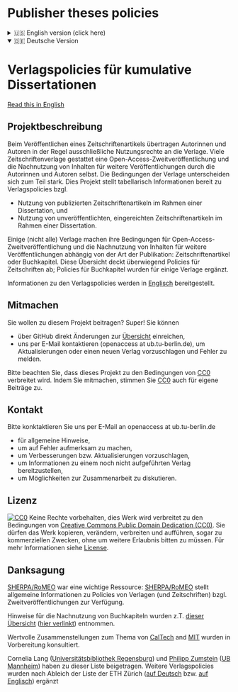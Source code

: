 # Publisher theses policies

<details>
<summary>🇺🇸 English version (click here)</summary>

<a name="English"></a> 

[Diesen Text in Deutsch lesen](#German).

## Project description
When publishing a journal article, authors usually transfer exclusive rights to the publisher. Most publishers have policies on self-archving and authors' own re-use of the content. Publisher terms differ though.
This project summarises publisher policies on
* re-use of published journal articles in a thesis, and
* inclusion of yet unpublished, submitted journal articles in a thesis.

Some (not all) publishers have different policies for self-archiving and re-use depending on the publication type: journal article or book chapter. While this list focuses on policies that cover journal articles some policies for book chapters are also included.
 
Information on publisher policies is provided in [English](/policies.md).

## Contribute
Want to contribute to this project? Great! Do so by 
* committing to the [list](/policies.md) in the repository,
* contacting us via e-mail (openaccess at ub.tu-berlin.de) to suggest updates, report errors, or add a new publisher

Please note that this work is licensed under [CC0](http://creativecommons.org/publicdomain/zero/1.0/). By contributing you agree to do so under these terms.

## Contact
Please e-mail openaccess at ub.tu-berlin.de
* for general comments
* to report errors
* to suggest updates
* to provide information on a missing publisher
* to discuss how to collaborate in this matter

## License
[![CC0](https://licensebuttons.net/p/zero/1.0/80x15.png)](http://creativecommons.org/publicdomain/zero/1.0/)
No rights reserved, this work is distributed under [Creative Commons Public Domain Dedication (CC0)](http://creativecommons.org/publicdomain/zero/1.0/). You can copy, modify, distribute and perform the work, even for commercial purposes, all without asking permission. 
See [License](/LICENSE) for more information. 

## Acknowledgement
[SHERPA/RoMEO](https://v2.sherpa.ac.uk/romeo/) was of great help: [SHERPA/RoMEO](https://v2.sherpa.ac.uk/romeo/) provides general information on publisher (and journal) policies regarding self-archiving.

Details on re-use of book chapters were partly assembled from [this list](https://docs.google.com/spreadsheets/d/1i44kKzsFS412ugDTt0maanAUqy8LV5Rjj820dVkK9vs/edit#gid=1003624866) ([linked from here](http://ukcorr.org/2015/05/01/list-of-publishers-likely-to-permit-self-archiving-of-book-chapters-in-institutional-repositories/)).

Previous work by [CalTech](http://libguides.caltech.edu/publisherpolicies) and [MIT](https://libraries.mit.edu/scholarly/publishing/theses-copyright/theses-and-article-publishing/) was consulted and highly appreciated.

Cornelia Lang ([University Library of Regensburg](http://www.uni-regensburg.de/library)) and [Philipp Zumstein](https://github.com/zuphilip) ([UB Mannheim](https://www.bib.uni-mannheim.de/)) contributed to this list. Further policies were added after cross-checking the list provided by ETH Zurich ([in German](https://documentation.library.ethz.ch/display/RC/Kumulative+Dissertationen) or [in English](https://documentation.library.ethz.ch/display/RC/Cumulative+doctoral+theses)).
</details>

<details open>
<summary>🇩🇪 Deutsche Version</summary>

<a name="German"></a>
# Verlagspolicies für kumulative Dissertationen

[Read this in English](#English)

## Projektbeschreibung
Beim Veröffentlichen eines Zeitschriftenartikels übertragen Autorinnen und Autoren in der Regel ausschließliche Nutzungsrechte an die Verlage.
Viele Zeitschriftenverlage gestattet eine Open-Access-Zweitveröffentlichung und die Nachnutzung von Inhalten für weitere Veröffentlichungen durch die Autorinnen und Autoren selbst. Die Bedingungen der Verlage unterscheiden sich zum Teil stark.
Dies Projekt stellt tabellarisch Informationen bereit zu Verlagspolicies bzgl.
* Nutzung von publizierten Zeitschriftenartikeln im Rahmen einer Dissertation, und
* Nutzung von unveröffentlichten, eingereichten Zeitschriftenartikeln im Rahmen einer Dissertation.

Einige (nicht alle) Verlage machen ihre Bedingungen für  Open-Access-Zweitveröffentlichung und die Nachnutzung von Inhalten für weitere Veröffentlichungen​ abhängig von der Art der Publikation: Zeitschriftenartikel oder Buchkapitel. Diese Übersicht deckt überwiegend Policies für Zeitschriften ab; Policies für Buchkapitel wurden für einige Verlage ergänzt.

Informationen zu den Verlagspolicies werden in [Englisch](/policies.md) bereitgestellt.

## Mitmachen
Sie wollen zu diesem Projekt beitragen? Super! Sie können 
* über GitHub direkt Änderungen zur [Übersicht](/policies.md) einreichen,
* uns per E-Mail kontaktieren (openaccess at ub.tu-berlin.de), um Aktualisierungen oder einen neuen Verlag vorzuschlagen und Fehler zu melden.

Bitte beachten Sie, dass dieses Projekt zu den Bedingungen von [CC0](http://creativecommons.org/publicdomain/zero/1.0/) verbreitet wird. Indem Sie mitmachen, stimmen Sie [CC0](http://creativecommons.org/publicdomain/zero/1.0/) auch für eigene Beiträge zu.

## Kontakt
Bitte konktaktieren Sie uns per E-Mail an openaccess at ub.tu-berlin.de
* für allgemeine Hinweise,
* um auf Fehler aufmerksam zu machen,
* um Verbesserungen bzw. Aktualisierungen vorzuschlagen,
* um Informationen zu einem noch nicht aufgeführten Verlag bereitzustellen,
* um Möglichkeiten zur Zusammenarbeit zu diskutieren.

## Lizenz
[![CC0](https://licensebuttons.net/p/zero/1.0/80x15.png)](http://creativecommons.org/publicdomain/zero/1.0/)
Keine Rechte vorbehalten, dies Werk wird verbreitet zu den Bedingungen von [Creative Commons Public Domain Dedication (CC0)](http://creativecommons.org/publicdomain/zero/1.0/). 
Sie dürfen das Werk kopieren, verändern, verbreiten und aufführen, sogar zu kommerziellen Zwecken, ohne um weitere Erlaubnis bitten zu müssen. 
Für mehr Informationen siehe [License](/LICENSE).

## Danksagung
[SHERPA/RoMEO](https://v2.sherpa.ac.uk/romeo/) war eine wichtige Ressource: [SHERPA/RoMEO](https://v2.sherpa.ac.uk/romeo/) stellt allgemeine Informationen zu Policies von Verlagen (und Zeitschriften) bzgl. Zweitveröffentlichungen zur Verfügung.

Hinweise für die Nachnutzung von Buchkapiteln wurden z.T. [dieser Übersicht](https://docs.google.com/spreadsheets/d/1i44kKzsFS412ugDTt0maanAUqy8LV5Rjj820dVkK9vs/edit#gid=1003624866) ([hier verlinkt](http://ukcorr.org/2015/05/01/list-of-publishers-likely-to-permit-self-archiving-of-book-chapters-in-institutional-repositories/)) entnommen.

Wertvolle Zusammenstellungen zum Thema von [CalTech](http://libguides.caltech.edu/publisherpolicies) and [MIT](https://libraries.mit.edu/scholarly/publishing/theses-copyright/theses-and-article-publishing/) wurden in Vorbereitung konsultiert.

Cornelia Lang ([Universitätsbibliothek Regensburg](http://www.uni-regensburg.de/bibliothek/)) und [Philipp Zumstein](https://github.com/zuphilip) ([UB Mannheim](https://www.bib.uni-mannheim.de/)) haben zu dieser Liste beigetragen. Weitere Verlagspolicies wurden nach Ableich der Liste der ETH Zürich ([auf Deutsch](https://documentation.library.ethz.ch/display/RC/Kumulative+Dissertationen) bzw. [auf Englisch](https://documentation.library.ethz.ch/display/RC/Cumulative+doctoral+theses)) ergänzt
</details>
